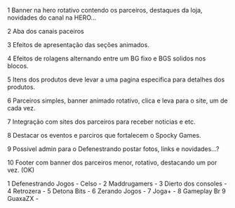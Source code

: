 1 Banner na hero rotativo contendo os parceiros, destaques da loja, novidades do canal na HERO...

2 Aba dos canais paceiros

3 Efeitos de apresentação das seções animados.

4 Efeitos de rolagens alternando entre um BG fixo e BGS solidos nos blocos.

5 Itens dos produtos deve levar a uma pagina especifica para detalhes dos produtos.

6 Parceiros simples, banner animado rotativo, clica e leva para o site, um de cada vez.

7 Integração com sites dos parceiros para receber noticias e etc.

8 Destacar os eventos e parciros que fortalecem o Spocky Games.

9 Possivel admin para o Defenestrando postar fotos, links e novidades...?

10 Footer com banner dos parceiros menor, rotativo, destacando um por vez. (OK)

1 Defenestrando Jogos - Celso -
2 Maddrugamers - 
3 Dierto dos consoles - 
4 Retrozera -
5 Detona Bits - 
6 Zerando Jogos -
7 Joga+ - 
8 Gameplay Br
9 GuaxaZX - 

